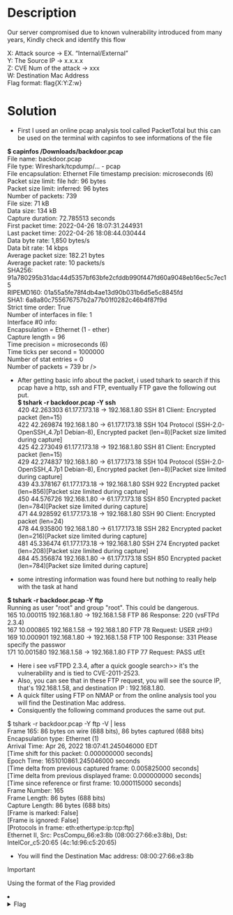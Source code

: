 # Description
Our server compromised due to known vulnerability introduced from many years, Kindly check and identify this flow

X: Attack source → EX. “Internal/External” <br />
Y: The Source IP → x.x.x.x <br />
Z: CVE Num of the attack → xxx <br />
W: Destination Mac Address <br />
Flag format: flag{X:Y:Z:w}

# Solution
- First I used an online pcap analysis tool called PacketTotal but this can be used on the terminal with capinfos to see informations of the file

**$ capinfos /Downloads/backdoor.pcap** <br />
File name:           backdoor.pcap <br />
File type:           Wireshark/tcpdump/... - pcap <br />
File encapsulation:  Ethernet
File timestamp precision:  microseconds (6) <br />
Packet size limit:   file hdr: 96 bytes <br />
Packet size limit:   inferred: 96 bytes <br />
Number of packets:   739 <br />
File size:           71 kB <br />
Data size:           134 kB <br />
Capture duration:    72.785513 seconds <br />
First packet time:   2022-04-26 18:07:31.244931 <br />
Last packet time:    2022-04-26 18:08:44.030444 <br />
Data byte rate:      1,850 bytes/s <br />
Data bit rate:       14 kbps <br />
Average packet size: 182.21 bytes <br />
Average packet rate: 10 packets/s <br />
SHA256:              91a780295b31dac44d5357bf63bfe2cfddb990f447fd60a9048eb16ec5c7ec15 <br />
RIPEMD160:           01a55a5fe78f4db4ae13d90b031b6d5e5c8845fd <br />
SHA1:                6a8a80c755676757b2a77b01f0282c46b4f87f9d <br />
Strict time order:   True <br />
Number of interfaces in file: 1 <br />
Interface #0 info: <br />
                     Encapsulation = Ethernet (1 - ether) <br />
                     Capture length = 96 <br />
                     Time precision = microseconds (6) <br />
                     Time ticks per second = 1000000 <br />
                     Number of stat entries = 0 <br />
                     Number of packets = 739 br />


- After getting basic info about the packet, i used tshark to search if this pcap have a http, ssh  and FTP, eventually FTP gave the following out put.<br />
**$ tshark -r backdoor.pcap -Y ssh**<br />
  420  42.263303 61.177.173.18 → 192.168.1.80 SSH 81 Client: Encrypted packet (len=15)<br />
  422  42.269874 192.168.1.80 → 61.177.173.18 SSH 104 Protocol (SSH-2.0-OpenSSH_4.7p1 Debian-8), Encrypted packet (len=8)[Packet size limited during capture]<br />
  425  42.273049 61.177.173.18 → 192.168.1.80 SSH 81 Client: Encrypted packet (len=15)<br />
  429  42.274837 192.168.1.80 → 61.177.173.18 SSH 104 Protocol (SSH-2.0-OpenSSH_4.7p1 Debian-8), Encrypted packet (len=8)[Packet size limited during capture]<br />
  439  43.378167 61.177.173.18 → 192.168.1.80 SSH 922 Encrypted packet (len=856)[Packet size limited during capture]<br />
  450  44.576726 192.168.1.80 → 61.177.173.18 SSH 850 Encrypted packet (len=784)[Packet size limited during capture]<br />
  471  44.928592 61.177.173.18 → 192.168.1.80 SSH 90 Client: Encrypted packet (len=24)<br />
  478  44.935800 192.168.1.80 → 61.177.173.18 SSH 282 Encrypted packet (len=216)[Packet size limited during capture]<br />
  481  45.336474 61.177.173.18 → 192.168.1.80 SSH 274 Encrypted packet (len=208)[Packet size limited during capture]<br />
  484  45.356874 192.168.1.80 → 61.177.173.18 SSH 850 Encrypted packet (len=784)[Packet size limited during capture]<br />

- some intresting information was found here but nothing to really help with the task at hand<br />

**$ tshark -r backdoor.pcap -Y ftp**<br />
Running as user "root" and group "root". This could be dangerous.<br />
  165  10.000115 192.168.1.80 → 192.168.1.58 FTP 86 Response: 220 (vsFTPd 2.3.4)<br />
  167  10.000865 192.168.1.58 → 192.168.1.80 FTP 78 Request: USER zH9:)<br />
  169  10.000901 192.168.1.80 → 192.168.1.58 FTP 100 Response: 331 Please specify the passwor<br />
  171  10.001580 192.168.1.58 → 192.168.1.80 FTP 77 Request: PASS utEt<br />

- Here i see vsFTPD 2.3.4, after a quick google search>> it's the vulnerability and is tied to CVE-2011-2523.<br />
- Also, you can see that in these FTP request, you will see the source IP, that's 192.168.1.58, and destination IP : 192.168.1.80.<br />
- A quick filter using FTP on NMAP or from the online analysis tool you will find the Destination Mac address.<br />
- Consiquently the following command produces the same out put.<br />

$ tshark -r backdoor.pcap -Y ftp -V | less<br />
Frame 165: 86 bytes on wire (688 bits), 86 bytes captured (688 bits)<br />
    Encapsulation type: Ethernet (1)<br />
    Arrival Time: Apr 26, 2022 18:07:41.245046000 EDT<br />
    [Time shift for this packet: 0.000000000 seconds]<br />
    Epoch Time: 1651010861.245046000 seconds<br />
    [Time delta from previous captured frame: 0.005825000 seconds]<br />
    [Time delta from previous displayed frame: 0.000000000 seconds]<br />
    [Time since reference or first frame: 10.000115000 seconds]<br />
    Frame Number: 165<br />
    Frame Length: 86 bytes (688 bits)<br />
    Capture Length: 86 bytes (688 bits)<br />
    [Frame is marked: False]<br />
    [Frame is ignored: False]<br />
    [Protocols in frame: eth:ethertype:ip:tcp:ftp]<br />
Ethernet II, Src: PcsCompu_66:e3:8b (08:00:27:66:e3:8b), Dst: IntelCor_c5:20:65 (4c:1d:96:c5:20:65)<br />


- You will find the Destination Mac address: 08:00:27:66:e3:8b
> [!IMPORTANT]
> Using the format of the Flag provided

<li>
	<details>
		<summary>Flag</summary>
flag{Internal:192.168.1.58:CVE-2011-2523:08:00:27:66:e3:8b}</details>
</li>
